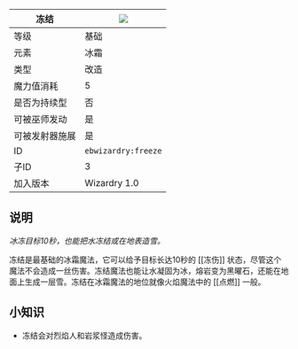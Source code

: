 | 冻结 |![](https://github.com/Electroblob77/Wizardry/blob/1.12.2/src/main/resources/assets/ebwizardry/textures/spells/freeze.png)|
|---|---|
| 等级 | 基础 |
| 元素 | 冰霜 |
| 类型 | 改造 |
| 魔力值消耗 | 5 |
| 是否为持续型 | 否 |
| 可被巫师发动 | 是 |
| 可被发射器施展 | 是 |
| ID | `ebwizardry:freeze` |
| 子ID | 3 |
| 加入版本 | Wizardry 1.0 |
## 说明
_冰冻目标10秒，也能把水冻结或在地表造雪。_

冻结是最基础的冰霜魔法，它可以给予目标长达10秒的 [[冻伤]] 状态，尽管这个魔法不会造成一丝伤害。冻结魔法也能让水凝固为冰，熔岩变为黑曜石，还能在地面上生成一层雪。冻结在冰霜魔法的地位就像火焰魔法中的 [[点燃]] 一般。

## 小知识
- 冻结会对烈焰人和岩浆怪造成伤害。
